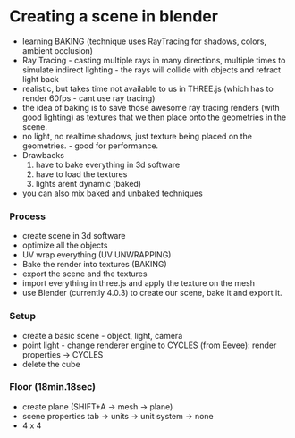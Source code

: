 # Creating a scene in blender

- learning BAKING (technique uses RayTracing for shadows, colors, ambient occlusion)
- Ray Tracing - casting multiple rays in many directions, multiple times to simulate indirect lighting - the rays will collide with objects and refract light back
- realistic, but takes time not available to us in THREE.js (which has to render 60fps - cant use ray tracing)
- the idea of baking is to save those awesome ray tracing renders (with good lighting) as textures that we then place onto the geometries in the scene.
- no light, no realtime shadows, just texture being placed on the geometries. - good for performance.
- Drawbacks 
  1. have to bake everything in 3d software
  2. have to load the textures
  3. lights arent dynamic (baked)
- you can also mix baked and unbaked techniques

### Process
- create scene in 3d software
- optimize all the objects
- UV wrap everything (UV UNWRAPPING)
- Bake the render into textures (BAKING)
- export the scene and the textures
- import everything in three.js and apply the texture on the mesh
- use Blender (currently 4.0.3) to create our scene, bake it and export it.

### Setup

- create a basic scene - object, light, camera
- point light - change renderer engine to CYCLES (from Eevee): render properties -> CYCLES
- delete the cube

### Floor (18min.18sec)
- create plane (SHIFT+A -> mesh -> plane)
- scene properties tab -> units -> unit system -> none
- 4 x 4
